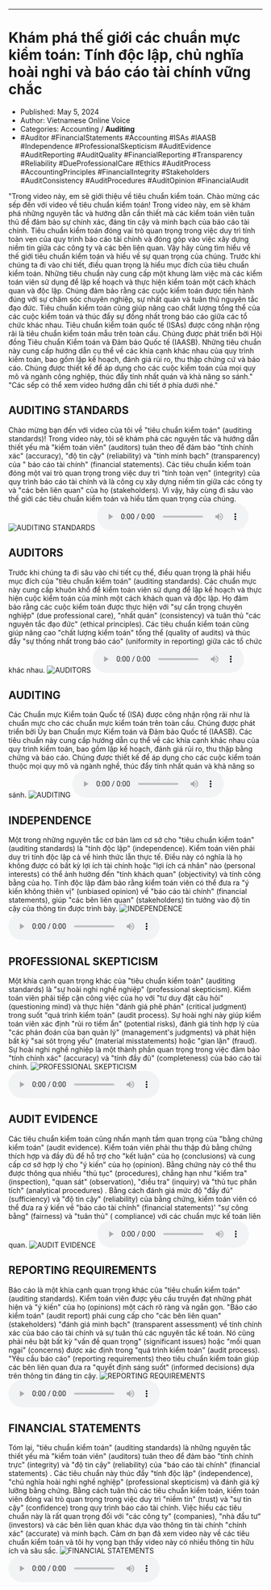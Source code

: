 
---

# Khám phá thế giới các chuẩn mực kiểm toán: Tính độc lập, chủ nghĩa hoài nghi và báo cáo tài chính vững chắc

- Published: May 5, 2024
- Author: Vietnamese Online Voice
- Categories: Accounting / **Auditing**
- #Auditor #FinancialStatements #Accounting #ISAs #IAASB #Independence #ProfessionalSkepticism #AuditEvidence #AuditReporting #AuditQuality #FinancialReporting #Transparency #Reliability #DueProfessionalCare #Ethics #AuditProcess #AccountingPrinciples #FinancialIntegrity #Stakeholders #AuditConsistency #AuditProcedures #AuditOpinion #FinancialAudit

"Trong video này, em sẽ giới thiệu về tiêu chuẩn kiểm toán. Chào mừng các sếp đến với video về tiêu chuẩn kiểm toán! Trong video này, em sẽ khám phá những nguyên tắc và hướng dẫn cần thiết mà các kiểm toán viên tuân thủ để đảm bảo sự chính xác, đáng tin cậy và minh bạch của báo cáo tài chính. Tiêu chuẩn kiểm toán đóng vai trò quan trọng trong việc duy trì tính toàn vẹn của quy trình báo cáo tài chính và đóng góp vào việc xây dựng niềm tin giữa các công ty và các bên liên quan. Vậy hãy cùng tìm hiểu về thế giới tiêu chuẩn kiểm toán và hiểu về sự quan trọng của chúng. Trước khi chúng ta đi vào chi tiết, điều quan trọng là hiểu mục đích của tiêu chuẩn kiểm toán. Những tiêu chuẩn này cung cấp một khung làm việc mà các kiểm toán viên sử dụng để lập kế hoạch và thực hiện kiểm toán một cách khách quan và độc lập. Chúng đảm bảo rằng các cuộc kiểm toán được tiến hành đúng với sự chăm sóc chuyên nghiệp, sự nhất quán và tuân thủ nguyên tắc đạo đức. Tiêu chuẩn kiểm toán cũng giúp nâng cao chất lượng tổng thể của các cuộc kiểm toán và thúc đẩy sự đồng nhất trong báo cáo giữa các tổ chức khác nhau. Tiêu chuẩn kiểm toán quốc tế (ISAs) được công nhận rộng rãi là tiêu chuẩn kiểm toán mẫu trên toàn cầu. Chúng được phát triển bởi Hội đồng Tiêu chuẩn Kiểm toán và Đảm bảo Quốc tế (IAASB). Những tiêu chuẩn này cung cấp hướng dẫn cụ thể về các khía cạnh khác nhau của quy trình kiểm toán, bao gồm lập kế hoạch, đánh giá rủi ro, thu thập chứng cứ và báo cáo. Chúng được thiết kế để áp dụng cho các cuộc kiểm toán của mọi quy mô và ngành công nghiệp, thúc đẩy tính nhất quán và khả năng so sánh." "Các sếp có thể xem video hướng dẫn chi tiết ở phía dưới nhé."


## AUDITING STANDARDS

Chào mừng bạn đến với video của tôi về "tiêu chuẩn kiểm toán" (auditing standards)! Trong video này, tôi sẽ khám phá các nguyên tắc và hướng dẫn thiết yếu mà "kiểm toán viên" (auditors) tuân theo để đảm bảo "tính chính xác" (accuracy), "độ tin cậy" (reliability) và "tính minh bạch" (transparency) của " báo cáo tài chính" (financial statements). Các tiêu chuẩn kiểm toán đóng một vai trò quan trọng trong việc duy trì "tính toàn vẹn" (integrity) của quy trình báo cáo tài chính và là công cụ xây dựng niềm tin giữa các công ty và "các bên liên quan" của họ (stakeholders). Vì vậy, hãy cùng đi sâu vào thế giới các tiêu chuẩn kiểm toán và hiểu tầm quan trọng của chúng.
![AUDITING STANDARDS](https://http-archiver-apis-production-80.schnworks.com/storage/images/transitions/2024-05-05/transition-17641360387-Montserrat-Bold-004895.jpg)
<audio controls>
    <source src="https://http-archiver-apis-production-80.schnworks.com/storage/storage/audio/file-28679644919.mp3" type="audio/mpeg">
</audio>



## AUDITORS

Trước khi chúng ta đi sâu vào chi tiết cụ thể, điều quan trọng là phải hiểu mục đích của "tiêu chuẩn kiểm toán" (auditing standards). Các chuẩn mực này cung cấp khuôn khổ để kiểm toán viên sử dụng để lập kế hoạch và thực hiện cuộc kiểm toán của mình một cách khách quan và độc lập. Họ đảm bảo rằng các cuộc kiểm toán được thực hiện với "sự cẩn trọng chuyên nghiệp" (due professional care), "nhất quán" (consistency) và tuân thủ "các nguyên tắc đạo đức" (ethical principles). Các tiêu chuẩn kiểm toán cũng giúp nâng cao "chất lượng kiểm toán" tổng thể (quality of audits) và thúc đẩy "sự thống nhất trong báo cáo" (uniformity in reporting) giữa các tổ chức khác nhau.
![AUDITORS](https://http-archiver-apis-production-80.schnworks.com/storage/images/transitions/2024-05-05/transition--53482553183-Montserrat-Regular-004895.jpg)
<audio controls>
    <source src="https://http-archiver-apis-production-80.schnworks.com/storage/storage/audio/file-6977684223.mp3" type="audio/mpeg">
</audio>



## AUDITING

Các Chuẩn mực Kiểm toán Quốc tế (ISA) được công nhận rộng rãi như là chuẩn mực cho các chuẩn mực kiểm toán trên toàn cầu. Chúng được phát triển bởi Ủy ban Chuẩn mực Kiểm toán và Đảm bảo Quốc tế (IAASB). Các tiêu chuẩn này cung cấp hướng dẫn cụ thể về các khía cạnh khác nhau của quy trình kiểm toán, bao gồm lập kế hoạch, đánh giá rủi ro, thu thập bằng chứng và báo cáo. Chúng được thiết kế để áp dụng cho các cuộc kiểm toán thuộc mọi quy mô và ngành nghề, thúc đẩy tính nhất quán và khả năng so sánh.
![AUDITING](https://http-archiver-apis-production-80.schnworks.com/storage/images/transitions/2024-05-05/transition--9888369894-Montserrat-ExtraBold-673AB7.jpg)
<audio controls>
    <source src="https://http-archiver-apis-production-80.schnworks.com/storage/storage/audio/file-29337130829.mp3" type="audio/mpeg">
</audio>



## INDEPENDENCE

Một trong những nguyên tắc cơ bản làm cơ sở cho "tiêu chuẩn kiểm toán" (auditing standards) là "tính độc lập" (independence). Kiểm toán viên phải duy trì tính độc lập cả về hình thức lẫn thực tế. Điều này có nghĩa là họ không được có bất kỳ lợi ích tài chính hoặc "lợi ích cá nhân" nào (personal interests) có thể ảnh hưởng đến "tính khách quan" (objectivity) và tính công bằng của họ. Tính độc lập đảm bảo rằng kiểm toán viên có thể đưa ra "ý kiến ​​không thiên vị" (unbiased opinion) về "báo cáo tài chính" (financial statements), giúp "các bên liên quan" (stakeholders) tin tưởng vào độ tin cậy của thông tin được trình bày.
![INDEPENDENCE](https://http-archiver-apis-production-80.schnworks.com/storage/images/transitions/2024-05-05/transition--13678795226-Montserrat-Medium-004895.jpg)
<audio controls>
    <source src="https://http-archiver-apis-production-80.schnworks.com/storage/storage/audio/file-17409824652.mp3" type="audio/mpeg">
</audio>



## PROFESSIONAL SKEPTICISM

Một khía cạnh quan trọng khác của "tiêu chuẩn kiểm toán" (auditing standards) là "sự hoài nghi nghề nghiệp" (professional skepticism). Kiểm toán viên phải tiếp cận công việc của họ với "tư duy đặt câu hỏi" (questioning mind) và thực hiện "đánh giá phê phán" (critical judgment) trong suốt "quá trình kiểm toán" (audit process). Sự hoài nghi này giúp kiểm toán viên xác định "rủi ro tiềm ẩn" (potential risks), đánh giá tính hợp lý của "các phán đoán của ban quản lý" (management's judgments) và phát hiện bất kỳ "sai sót trọng yếu" (material misstatements) hoặc "gian lận" (fraud). Sự hoài nghi nghề nghiệp là một thành phần quan trọng trong việc đảm bảo "tính chính xác" (accuracy) và "tính đầy đủ" (completeness) của báo cáo tài chính.
![PROFESSIONAL SKEPTICISM](https://http-archiver-apis-production-80.schnworks.com/storage/images/transitions/2024-05-05/transition-51848617894-Montserrat-Regular-9C27B0.jpg)
<audio controls>
    <source src="https://http-archiver-apis-production-80.schnworks.com/storage/storage/audio/file-37742902846.mp3" type="audio/mpeg">
</audio>



## AUDIT EVIDENCE

Các tiêu chuẩn kiểm toán cũng nhấn mạnh tầm quan trọng của "bằng chứng kiểm toán" (audit evidence). Kiểm toán viên phải thu thập đủ bằng chứng thích hợp và đầy đủ để hỗ trợ cho "kết luận" của họ (conclusions) và cung cấp cơ sở hợp lý cho "ý kiến" của họ (opinion). Bằng chứng này có thể thu được thông qua nhiều "thủ tục" (procedures), chẳng hạn như "kiểm tra" (inspection), "quan sát" (observation), "điều tra" (inquiry) và "thủ tục phân tích" (analytical procedures) . Bằng cách đánh giá mức độ "đầy đủ" (sufficiency) và "độ tin cậy" (reliability) của bằng chứng, kiểm toán viên có thể đưa ra ý kiến ​​về "báo cáo tài chính" (financial statements)' "sự công bằng" (fairness) và "tuân thủ" ( compliance) với các chuẩn mực kế toán liên quan.
![AUDIT EVIDENCE](https://http-archiver-apis-production-80.schnworks.com/storage/images/transitions/2024-05-05/transition-20190559499-Montserrat-Medium-673AB7.jpg)
<audio controls>
    <source src="https://http-archiver-apis-production-80.schnworks.com/storage/storage/audio/file-2120707546.mp3" type="audio/mpeg">
</audio>



## REPORTING REQUIREMENTS

Báo cáo là một khía cạnh quan trọng khác của "tiêu chuẩn kiểm toán" (auditing standards). Kiểm toán viên được yêu cầu truyền đạt những phát hiện và "ý kiến" của họ (opinions) một cách rõ ràng và ngắn gọn. "Báo cáo kiểm toán" (audit report) phải cung cấp cho "các bên liên quan" (stakeholders) "đánh giá minh bạch" (transparent assessment) về tính chính xác của báo cáo tài chính và sự tuân thủ các nguyên tắc kế toán. Nó cũng phải nêu bật bất kỳ "vấn đề quan trọng" (significant issues) hoặc "mối quan ngại" (concerns) được xác định trong "quá trình kiểm toán" (audit process). "Yêu cầu báo cáo" (reporting requirements) theo tiêu chuẩn kiểm toán giúp các bên liên quan đưa ra "quyết định sáng suốt" (informed decisions) dựa trên thông tin đáng tin cậy.
![REPORTING REQUIREMENTS](https://http-archiver-apis-production-80.schnworks.com/storage/images/transitions/2024-05-05/transition--51531654401-Montserrat-Regular-673AB7.jpg)
<audio controls>
    <source src="https://http-archiver-apis-production-80.schnworks.com/storage/storage/audio/file-50169245375.mp3" type="audio/mpeg">
</audio>



## FINANCIAL STATEMENTS

Tóm lại, "tiêu chuẩn kiểm toán" (auditing standards) là những nguyên tắc thiết yếu mà "kiểm toán viên" (auditors) tuân theo để đảm bảo "tính chính trực" (integrity) và "độ tin cậy" (reliability) của "báo cáo tài chính" (financial statements) . Các tiêu chuẩn này thúc đẩy "tính độc lập" (independence), "chủ nghĩa hoài nghi nghề nghiệp" (professional skepticism) và đánh giá kỹ lưỡng bằng chứng. Bằng cách tuân thủ các tiêu chuẩn kiểm toán, kiểm toán viên đóng vai trò quan trọng trong việc duy trì "niềm tin" (trust) và "sự tin cậy" (confidence) trong quy trình báo cáo tài chính. Việc hiểu các tiêu chuẩn này là rất quan trọng đối với "các công ty" (companies), "nhà đầu tư" (investors) và các bên liên quan khác dựa vào thông tin tài chính "chính xác" (accurate) và minh bạch. Cảm ơn bạn đã xem video này về các tiêu chuẩn kiểm toán và tôi hy vọng bạn thấy video này có nhiều thông tin hữu ích và sâu sắc.
![FINANCIAL STATEMENTS](https://http-archiver-apis-production-80.schnworks.com/storage/images/transitions/2024-05-05/transition--46420719578-Montserrat-SemiBold-7B1FA2.jpg)
<audio controls>
    <source src="https://http-archiver-apis-production-80.schnworks.com/storage/storage/audio/file-46464411542.mp3" type="audio/mpeg">
</audio>

